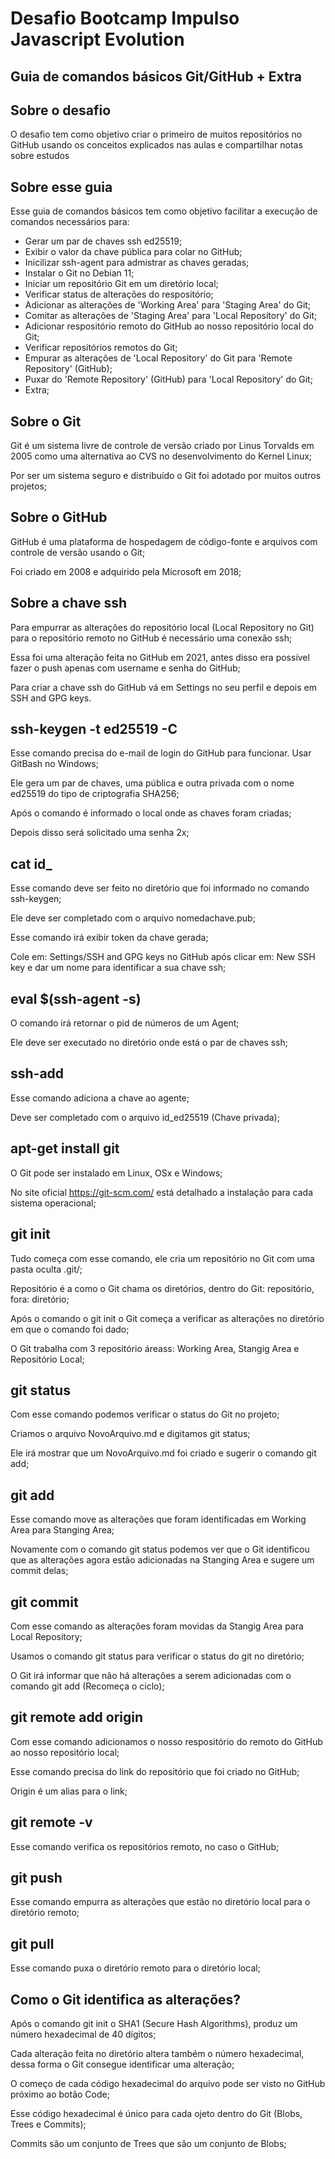 
# Desafio Bootcamp Impulso Javascript Evolution
## Guia de comandos básicos Git/GitHub + Extra

## Sobre o desafio
O desafio tem como objetivo criar o primeiro de muitos repositórios no GitHub usando os conceitos explicados nas aulas e compartilhar notas sobre estudos

## Sobre esse guia
Esse guia de comandos básicos tem como objetivo facilitar a execução de comandos necessários para:
- Gerar um par de chaves ssh ed25519;
- Exibir o valor da chave pública para colar no GitHub;
- Inicilizar ssh-agent para admistrar as chaves geradas;
- Instalar o Git no Debian 11;
- Iniciar um repositório Git em um diretório local;
- Verificar status de alterações do respositório;
- Adicionar as alterações de 'Working Area' para 'Staging Area' do Git;
- Comitar as alterações de 'Staging Area' para 'Local Repository' do Git;
- Adicionar respositório remoto do GitHub ao nosso repositório local do Git;
- Verificar repositórios remotos do Git;
- Empurar as alterações de 'Local Repository' do Git para 'Remote Repository' (GitHub);
- Puxar do 'Remote Repository' (GitHub) para 'Local Repository' do Git;
- Extra;

## Sobre o Git
Git é um sistema livre de controle de versão criado por Linus Torvalds em 2005 como uma alternativa ao CVS no desenvolvimento do Kernel Linux;

Por ser um sistema seguro e distribuído o Git foi adotado por muitos outros projetos;

## Sobre o GitHub
GitHub é uma plataforma de hospedagem de código-fonte e arquivos com controle de versão usando o Git;

Foi criado em 2008 e adquirido pela Microsoft em 2018;

## Sobre a chave ssh
Para empurrar as alterações do repositório local (Local Repository no Git) para o repositório remoto no GitHub é necessário uma conexão ssh;

Essa foi uma alteração feita no GitHub em 2021, antes disso era possível fazer o push apenas com username e senha do GitHub;

Para criar a chave ssh do GitHub vá em Settings no seu perfil e depois em SSH and GPG keys.

## ssh-keygen -t ed25519 -C
Esse comando precisa do e-mail de login do GitHub para funcionar. Usar GitBash no Windows;

Ele gera um par de chaves, uma pública e outra privada com o nome ed25519 do tipo de criptografia SHA256;

Após o comando é informado o local onde as chaves foram criadas;

Depois disso será solicitado uma senha 2x;

## cat id_
Esse comando deve ser feito no diretório que foi informado no comando ssh-keygen;

Ele deve ser completado com o arquivo nomedachave.pub;

Esse comando irá exibir token da chave gerada;

Cole em: Settings/SSH and GPG keys no GitHub após clicar em: New SSH key e dar um nome para identificar a sua chave ssh; 

## eval $(ssh-agent -s)
O comando irá retornar o pid de números de um Agent;

Ele deve ser executado no diretório onde está o par de chaves ssh;

## ssh-add 
Esse comando adiciona a chave ao agente;

Deve ser completado com o arquivo id_ed25519 (Chave privada);


## apt-get install git
O Git pode ser instalado em Linux, OSx e Windows;

No site oficial https://git-scm.com/ está detalhado a instalação para cada sistema operacional;

## git init
Tudo começa com esse comando, ele cria um repositório no Git com uma pasta oculta .git/;

Repositório é a como o Git chama os diretórios, dentro do Git: repositório, fora: diretório;

Após o comando o git init o Git começa a verificar as alterações no diretório em que o comando foi dado;

O Git trabalha com 3 repositório áreass: Working Area, Stangig Area e Repositório Local;

## git status
Com esse comando podemos verificar o status do Git no projeto;

Criamos o arquivo NovoArquivo.md e digitamos git status;

Ele irá mostrar que um NovoArquivo.md foi criado e sugerir o comando git add;

## git add
Esse comando move as alterações que foram identificadas em Working Area para Stanging Area;

Novamente com o comando git status podemos ver que o Git identificou que as alterações agora estão adicionadas na Stanging Area e sugere um commit delas;

## git commit
Com esse comando as alterações foram movidas da Stangig Area para Local Repository;

Usamos o comando git status para verificar o status do git no diretório;

O Git irá informar que não há alterações a serem adicionadas com o comando git add (Recomeça o ciclo);

## git remote add origin 
Com esse comando adicionamos o nosso respositório do remoto do GitHub ao nosso repositório local;

Esse comando precisa do link do repositório que foi criado no GitHub;

Origin é um alias para o link;

## git remote -v
Esse comando verifica os repositórios remoto, no caso o GitHub;

## git push
Esse comando empurra as alterações que estão no diretório local para o diretório remoto;

## git pull
Esse comando puxa o diretório remoto para o diretório local;

## Como o Git identifica as alterações?
Após o comando git init o SHA1 (Secure Hash Algorithms), produz um número hexadecimal de 40 dígitos;

Cada alteração feita no diretório altera também o número hexadecimal, dessa forma o Git consegue identificar uma alteração;

O começo de cada código hexadecimal do arquivo pode ser visto no GitHub próximo ao botão Code;

Esse código hexadecimal é único para cada ojeto dentro do Git (Blobs, Trees e Commits);

Commits são um conjunto de Trees que são um conjunto de Blobs;
